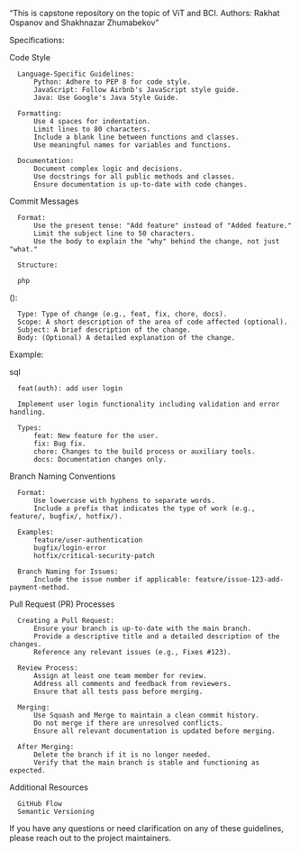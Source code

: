 “This is capstone repository on the topic of ViT and BCI. Authors: Rakhat Ospanov and Shakhnazar Zhumabekov”

Specifications:

  Code Style
  
      Language-Specific Guidelines:
          Python: Adhere to PEP 8 for code style.
          JavaScript: Follow Airbnb's JavaScript style guide.
          Java: Use Google's Java Style Guide.
  
      Formatting:
          Use 4 spaces for indentation.
          Limit lines to 80 characters.
          Include a blank line between functions and classes.
          Use meaningful names for variables and functions.
  
      Documentation:
          Document complex logic and decisions.
          Use docstrings for all public methods and classes.
          Ensure documentation is up-to-date with code changes.
  
  Commit Messages
  
      Format:
          Use the present tense: "Add feature" instead of "Added feature."
          Limit the subject line to 50 characters.
          Use the body to explain the "why" behind the change, not just "what."
  
      Structure:
  
      php
  
  <type>(<scope>): <subject>
  
  <body>
  
      Type: Type of change (e.g., feat, fix, chore, docs).
      Scope: A short description of the area of code affected (optional).
      Subject: A brief description of the change.
      Body: (Optional) A detailed explanation of the change.
  
  Example:
  
  sql
  
      feat(auth): add user login
  
      Implement user login functionality including validation and error handling.
  
      Types:
          feat: New feature for the user.
          fix: Bug fix.
          chore: Changes to the build process or auxiliary tools.
          docs: Documentation changes only.
  
  Branch Naming Conventions
  
      Format:
          Use lowercase with hyphens to separate words.
          Include a prefix that indicates the type of work (e.g., feature/, bugfix/, hotfix/).
  
      Examples:
          feature/user-authentication
          bugfix/login-error
          hotfix/critical-security-patch
  
      Branch Naming for Issues:
          Include the issue number if applicable: feature/issue-123-add-payment-method.
  
  Pull Request (PR) Processes
  
      Creating a Pull Request:
          Ensure your branch is up-to-date with the main branch.
          Provide a descriptive title and a detailed description of the changes.
          Reference any relevant issues (e.g., Fixes #123).
  
      Review Process:
          Assign at least one team member for review.
          Address all comments and feedback from reviewers.
          Ensure that all tests pass before merging.
  
      Merging:
          Use Squash and Merge to maintain a clean commit history.
          Do not merge if there are unresolved conflicts.
          Ensure all relevant documentation is updated before merging.
  
      After Merging:
          Delete the branch if it is no longer needed.
          Verify that the main branch is stable and functioning as expected.
  
  Additional Resources
  
      GitHub Flow
      Semantic Versioning
  
  If you have any questions or need clarification on any of these guidelines, please reach out to the project maintainers.
